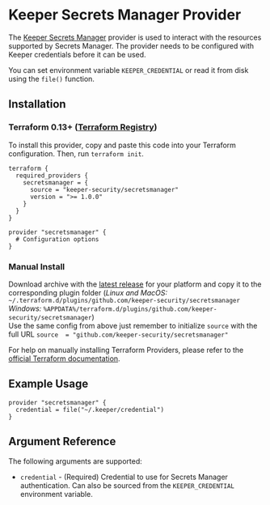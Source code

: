 # Keeper Secrets Manager Provider

The [Keeper Secrets Manager](https://docs.keeper.io/secrets-manager/) provider is used to interact with the
resources supported by Secrets Manager. The provider needs to be configured with Keeper credentials before it can be used.

You can set environment variable `KEEPER_CREDENTIAL` or read it from disk using the `file()` function.

## Installation

### Terraform 0.13+ ([Terraform Registry](https://registry.terraform.io/))
To install this provider, copy and paste this code into your Terraform configuration. Then, run `terraform init`.
```hcl
terraform {
  required_providers {
    secretsmanager = {
      source = "keeper-security/secretsmanager"
      version = ">= 1.0.0"
    }
  }
}

provider "secretsmanager" {
  # Configuration options
}
```

### Manual Install

Download archive with the [latest release](https://github.com/keeper-security/terraform-provider-secretsmanager/releases/latest) for your platform and copy it to the corresponding plugin folder (_Linux and MacOS:_ `~/.terraform.d/plugins/github.com/keeper-security/secretsmanager` _Windows:_ `%APPDATA%/terraform.d/plugins/github.com/keeper-security/secretsmanager`)  
Use the same config from above just remember to initialize `source` with the full URL `source  = "github.com/keeper-security/secretsmanager"`

For help on manually installing Terraform Providers, please refer to the [official Terraform documentation](https://www.terraform.io/docs/configuration/providers.html#third-party-plugins).

## Example Usage

```hcl
provider "secretsmanager" {
  credential = file("~/.keeper/credential")
}
```

## Argument Reference

The following arguments are supported:

* `credential` - (Required) Credential to use for Secrets Manager authentication. Can also be sourced from the `KEEPER_CREDENTIAL` environment variable.
